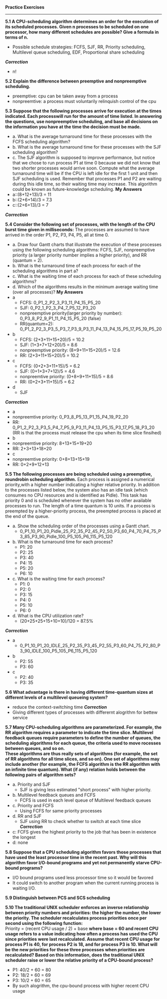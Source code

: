 **Practice Exercises**
***
**5.1 A CPU-scheduling algorithm determines an order for the execution of its scheduled processes. Given n processes to be scheduled on one processor, how many different schedules are possible? Give a formula in terms of n.**
- Possible schedule strategies: FCFS, SJF, RR, Priority scheduling, Multilevel queue scheduling, EDF, Proportional share scheduling<br>

***Correction***
- n!

**5.2 Explain the difference between preemptive and nonpreemptive scheduling.**<br>
- preemptive: cpu can be taken away from a process
- nonpreemtive: a process must voluntarily relinquish control of the cpu

**5.3 Suppose that the following processes arrive for execution at the times indicated. Each processwill run for the amount of time listed. In answering the questions, use nonpreemptive scheduling, and base all decisions on the information you have at the time the decision must be made.**
- a. What is the average turnaround time for these processes with the FCFS scheduling algorithm?
- b. What is the average turnaround time for these processes with the SJF scheduling algorithm?
- c. The SJF algorithm is supposed to improve performance, but notice that we chose to run process P1 at time 0 because we did not know that two shorter processes would arrive soon. Compute what the average turnaround time will be if the CPU is left idle for the first 1 unit and then SJF scheduling is used. Remember that processes P1 and P2 are waiting during this idle time, so their waiting time may increase. This algorithm could be known as future-knowledge scheduling.
**My Answers**
- a::(8+12+13)/3 = 11
- b::(2+6+14)/3 = 7.3 
- c::(2+6+13)/3 = 7

***Correction***


**5.4 Consider the following set of processes, with the length of the CPU burst time given in milliseconds:**
The processes are assumed to have arrived in the order P1, P2, P3, P4, P5, all at time 0.<br>
- a. Draw four Gantt charts that illustrate the execution of these processes using the following scheduling algorithms: FCFS, SJF, nonpreemptive priority (a larger priority number implies a higher priority), and RR (quantum = 2).
- b. What is the turnaround time of each process for each of the scheduling algorithms in part a?
- c. What is the waiting time of each process for each of these scheduling algorithms?
- d. Which of the algorithms results in the minimum average waiting time (over all processes)?
**My Answers**
- a
  - FCFS: 0_P1_2_P2_3_P3_11_P4_15_P5_20
  - SJF: 0_P2_1_P2_3_P4_7_P5_12_P3_20
  - nonpreemptive priority(larger priority by number): 0_P3_8_P2_9_P1_11_P4_15_P5_20 (false)
  - RR(quantum=2): 0_P1_2_P2_3_P3_5_P3_7_P3_9_P3_11_P4_13_P4_15_P5_17_P5_19_P5_20
- b
  - FCFS: (2+3+11+15+20)/5 = 10.2
  - SJF: (1+3+7+12+20)/5 = 8.6
  - nonpreemptive priority: (8+9+11+15+20)/5 = 12.6
  - RR: (2+3+11+15+20)/5 = 10.2
- c
  - FCFS: (0+2+3+11+15)/5 = 6.2
  - SJF: (0+1+3+7+12)/5 = 4.6
  - nonpreemtive priority: (0+8+9+11+15)/5 = 8.6
  - RR: (0+2+3+11+15)/5 = 6.2
- d
  - SJF

***Correction***
- a
 - nonpreemtive priority: 0_P3_8_P5_13_P1_15_P4_19_P2_20
 - RR: 0_P1_2_P2_3_P3_5_P4_7_P5_9_P3_11_P4_13_P5_15_P3_17_P5_18_P3_20 (RR is that the process must release the cpu when its time slice finsihed)
- b
 - nonpreemtive priority: 8+13+15+19+20
 - RR: 2+3+13+18+20
- c
 - nonpreemtive priority: 0+8+13+15+19
 - RR: 0+2+9+12+13
 
**5.5 The following processes are being scheduled using a preemptive, roundrobin scheduling algorithm.**
Each process is assigned a numerical priority,with a higher number indicating a higher relative priority. In addition to the processes listed below, the system also has an idle task (which consumes no CPU resources and is identified as Pidle). This task has priority 0 and is scheduled whenever the system has no other available processes to run. The length of a time quantum is 10 units. If a process is preempted by a higher-priority process, the preempted process is placed at the end of the queue.
- a. Show the scheduling order of the processes using a Gantt chart.
  - 0_P1_10_P1_20_Pidle_25_P2_35_P2_45_P2_50_P3_60_P4_70_P4_75_P3_85_P3_90_Pidle_100_P5_105_P6_115_P5_120 
- b. What is the turnaround time for each process?
  - P1: 20
  - P2: 25
  - P3: 40
  - P4: 15
  - P5: 20
  - P6: 10
- c. What is the waiting time for each process?
  - P1: 0
  - P2: 0
  - P3: 15
  - P4: 0
  - P5: 10
  - P6: 0
- d. What is the CPU utilization rate?
  - (20+25+25+15+10+10)/120 = 87.5%

***Correction***
- a
  - 0_P1_10_P1_20_IDLE_25_P2_35_P3_45_P2_55_P3_60_P4_75_P2_80_P3_90_IDLE_100_P5_105_P6_115_P5_120
- b
  - P2: 55
  - P3: 60
- c
  - P2: 40
  - P3: 35   

**5.6 What advantage is there in having different time-quantum sizes at different levels of a multilevel queueing system?**
- reduce the context-switching time
***Correction***
- Giving different types of processes with differernt alogrithm for bettew service

**5.7 Many CPU-scheduling algorithms are parameterized. For example, the RR algorithm requires a parameter to indicate the time slice. Multilevel feedback queues require parameters to define the number of queues, the scheduling algorithms for each queue, the criteria used to move rocesses between queues, and so on.**<br>
**These algorithms are thus really sets of algorithms (for example, the set of RR algorithms for all time slices, and so on). One set of algorithms may include another (for example, the FCFS algorithm is the RR algorithm with an infinite time quantum). What (if any) relation holds between the following pairs of algorithm sets?**
- a. Priority and SJF
  - SJF is giving less estimated "short process" with higher priority.  
- b. Multilevel feedback queues and FCFS
  - FCFS is used in each level queue of Multilevel feedback queues
- c. Priority and FCFS
  - Using FCFS for same priority processes   
- d. RR and SJF
  - SJF using RR to check whether to switch at each time slice
***Correction***
- c: FCFS gives the highest priority to the job that has been in existence the longest
- d: none

**5.8 Suppose that a CPU scheduling algorithm favors those processes that have used the least processor time in the recent past. Why will this algorithm favor I/O-bound programs and yet not permanently starve CPU-bound programs?**
- I/O bound programs used less processor time so it would be favored
- It could switch to another program when the current running process is waiting I/O.

**5.9 Distinguish between PCS and SCS scheduling**

**5.10 The traditional UNIX scheduler enforces an inverse relationship between priority numbers and priorities: the higher the number, the lower the priority. The scheduler recalculates process priorities once per second
using the following function:**
  <br>Priority = (recent CPU usage / 2) + base
**where base = 60 and recent CPU usage refers to a value indicating how often a process has used the CPU since priorities were last recalculated. Assume that recent CPU usage for process P1 is 40, for process P2 is 18, and for process P3 is 10. What will be the new priorities for these three processes when priorities are recalculated? Based on this information, does the traditional UNIX scheduler raise or lower the relative priority of a CPU-bound process?**
- P1: 40/2 + 60 = 80
- P2: 18/2 + 60 = 69
- P3: 10/2 + 60 = 65
- By such alogrithm, the cpu-bound process with higher recent CPU usage 
